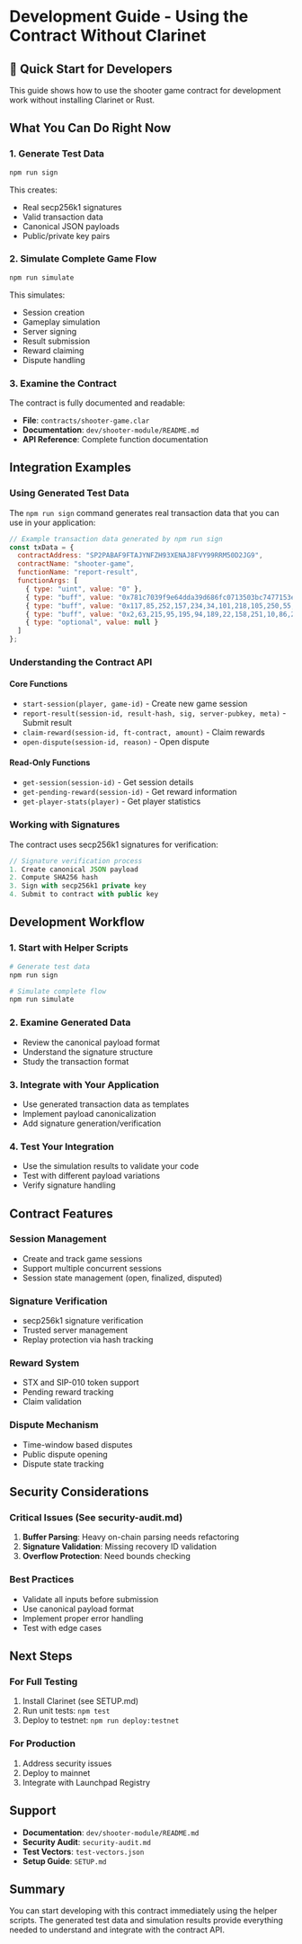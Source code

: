 # Development Guide - Using the Contract Without Clarinet

## 🚀 Quick Start for Developers

This guide shows how to use the shooter game contract for development work without installing Clarinet or Rust.

## What You Can Do Right Now

### 1. Generate Test Data
```bash
npm run sign
```
This creates:
- Real secp256k1 signatures
- Valid transaction data
- Canonical JSON payloads
- Public/private key pairs

### 2. Simulate Complete Game Flow
```bash
npm run simulate
```
This simulates:
- Session creation
- Gameplay simulation
- Server signing
- Result submission
- Reward claiming
- Dispute handling

### 3. Examine the Contract
The contract is fully documented and readable:
- **File**: `contracts/shooter-game.clar`
- **Documentation**: `dev/shooter-module/README.md`
- **API Reference**: Complete function documentation

## Integration Examples

### Using Generated Test Data

The `npm run sign` command generates real transaction data that you can use in your application:

```javascript
// Example transaction data generated by npm run sign
const txData = {
  contractAddress: "SP2PABAF9FTAJYNFZH93XENAJ8FVY99RRM50D2JG9",
  contractName: "shooter-game",
  functionName: "report-result",
  functionArgs: [
    { type: "uint", value: "0" },
    { type: "buff", value: "0x781c7039f9e64dda39d686fc0713503bc7477153edd2daa122260ee0f2cadcb2" },
    { type: "buff", value: "0x117,85,252,157,234,34,101,218,105,250,55,221,46,55,114,39,7,207,220,35,109,210,239,150,161,241,150,83,80,10,60,86,91,248,110,62,201,168,158,100,30,112,96,57,59,251,108,84,185,193,214,253,225,102,210,169,70,97,84,103,195,189,7,202" },
    { type: "buff", value: "0x2,63,215,95,195,94,189,22,158,251,10,86,216,170,4,26,240,5,206,187,0,151,240,231,60,52,101,83,250,226,91,170,192" },
    { type: "optional", value: null }
  ]
};
```

### Understanding the Contract API

#### Core Functions
- `start-session(player, game-id)` - Create new game session
- `report-result(session-id, result-hash, sig, server-pubkey, meta)` - Submit result
- `claim-reward(session-id, ft-contract, amount)` - Claim rewards
- `open-dispute(session-id, reason)` - Open dispute

#### Read-Only Functions
- `get-session(session-id)` - Get session details
- `get-pending-reward(session-id)` - Get reward information
- `get-player-stats(player)` - Get player statistics

### Working with Signatures

The contract uses secp256k1 signatures for verification:

```javascript
// Signature verification process
1. Create canonical JSON payload
2. Compute SHA256 hash
3. Sign with secp256k1 private key
4. Submit to contract with public key
```

## Development Workflow

### 1. Start with Helper Scripts
```bash
# Generate test data
npm run sign

# Simulate complete flow
npm run simulate
```

### 2. Examine Generated Data
- Review the canonical payload format
- Understand the signature structure
- Study the transaction format

### 3. Integrate with Your Application
- Use generated transaction data as templates
- Implement payload canonicalization
- Add signature generation/verification

### 4. Test Your Integration
- Use the simulation results to validate your code
- Test with different payload variations
- Verify signature handling

## Contract Features

### Session Management
- Create and track game sessions
- Support multiple concurrent sessions
- Session state management (open, finalized, disputed)

### Signature Verification
- secp256k1 signature verification
- Trusted server management
- Replay protection via hash tracking

### Reward System
- STX and SIP-010 token support
- Pending reward tracking
- Claim validation

### Dispute Mechanism
- Time-window based disputes
- Public dispute opening
- Dispute state tracking

## Security Considerations

### Critical Issues (See security-audit.md)
1. **Buffer Parsing**: Heavy on-chain parsing needs refactoring
2. **Signature Validation**: Missing recovery ID validation
3. **Overflow Protection**: Need bounds checking

### Best Practices
- Validate all inputs before submission
- Use canonical payload format
- Implement proper error handling
- Test with edge cases

## Next Steps

### For Full Testing
1. Install Clarinet (see SETUP.md)
2. Run unit tests: `npm test`
3. Deploy to testnet: `npm run deploy:testnet`

### For Production
1. Address security issues
2. Deploy to mainnet
3. Integrate with Launchpad Registry

## Support

- **Documentation**: `dev/shooter-module/README.md`
- **Security Audit**: `security-audit.md`
- **Test Vectors**: `test-vectors.json`
- **Setup Guide**: `SETUP.md`

## Summary

You can start developing with this contract immediately using the helper scripts. The generated test data and simulation results provide everything needed to understand and integrate with the contract API.
